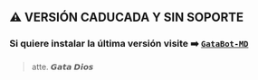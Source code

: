 ## ⚠️ VERSIÓN CADUCADA Y SIN SOPORTE
### Si quiere instalar la última versión visite ➡️ [`GataBot-MD`](https://github.com/GataNina-Li/GataBot-MD)

> atte. 𝙂𝙖𝙩𝙖 𝘿𝙞𝙤𝙨
